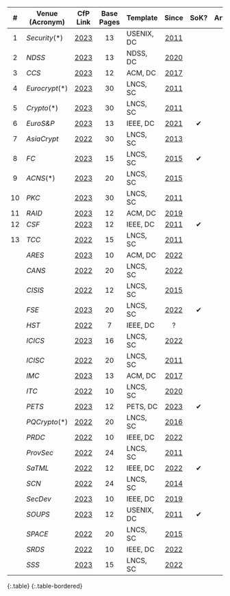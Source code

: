 |  #  | Venue (Acronym) |                                           CfP Link                                            | Base Pages | Template   |                                            Since                                             | SoK? | Artifact? |
|:---:|-----------------|:---------------------------------------------------------------------------------------------:|:----------:|------------|:--------------------------------------------------------------------------------------------:|:----:|:---------:|
|  1  | _Security_(*)   |            [2023](https://www.usenix.org/sites/default/files/sec23_cfp_092722.pdf)            |     13     | USENIX, DC |             [2011](https://www.usenix.org/legacy/events/sec11/cfp/sec11cfp.pdf)              |      |     ✔     |
|  2  | _NDSS_          |               [2023](https://www.ndss-symposium.org/ndss2023/call-for-papers/)                |     13     | NDSS, DC   |               [2020](https://www.ndss-symposium.org/ndss2020/call-for-papers/)               |      |           |
|  3  | _CCS_           |                          [2023](https://www.sigsac.org/ccs/CCS2023/)                          |     12     | ACM, DC    |                        [2017](https://ccs2017.sigsac.org/papers.html)                        |      |     ✔     |
|  4  | _Eurocrypt_(*)  |                  [2023](https://eurocrypt.iacr.org/2023/papersubmission.php)                  |     30     | LNCS, SC   |                [2011](https://www.iacr.org/conferences/eurocrypt2011/cfp.php)                |      |           |
|  5  | _Crypto_(*)     |                   [2023](https://crypto.iacr.org/2023/papersubmission.php)                    |     30     | LNCS, SC   |                 [2011](https://www.iacr.org/conferences/crypto2011/cfp.html)                 |      |           |
|  6  | _EuroS&P_       |                 [2023](https://www.ieee-security.org/TC/EuroSP2023/cfp.html)                  |     13     | IEEE, DC   |                 [2021](https://www.ieee-security.org/TC/EuroSP2021/cfp.html)                 |  ✔   |           |
|  7  | _AsiaCrypt_     |                  [2022](https://asiacrypt.iacr.org/2022/files/AC22-CFP.pdf)                   |     30     | LNCS, SC   |                 [2013](https://www.iacr.org/conferences/asiacrypt2013/cfp/)                  |      |           |
|  8  | _FC_            |                             [2023](http://fc23.ifca.ai/cfp.html)                              |     15     | LNCS, SC   |                             [2015](http://fc15.ifca.ai/cfp.html)                             |  ✔   |
|  9  | _ACNS_(*)       |                  [2023](https://sulab-sever.u-aizu.ac.jp/ACNS2023/cfp.html)                   |     20     | LNCS, SC   |                         [2015](http://acns2015.cs.columbia.edu/cfp/)                         |      |           |
| 10  | _PKC_           |                      [2023](https://pkc.iacr.org/2023/callforpapers.php)                      |     30     | LNCS, SC   |             [2011](https://www.iacr.org/workshops/pkc2011/Call_for_Papers.html)              |      |           |
| 11  | _RAID_          |                            [2023](https://raid2023.org/call.html)                             |     12     | ACM, DC    |                     [2019](http://www.raid-2019.org/callForPapers.html)                      |      |           |
| 12  | _CSF_           |                   [2023](https://www.ieee-security.org/TC/CSF2023/cfp.html)                   |     12     | IEEE, DC   |                     [2011](http://csf2011.inria.fr/call-for-papers.html)                     |  ✔   |           |
| 13  | _TCC_           |                     [2022](https://tcc.iacr.org/2022/papersubmission.php)                     |     15     | LNCS, SC   |                   [2011](https://www.iacr.org/workshops/tcc2011/cfp.html)                    |      |           |
|     | _ARES_          | [2023](https://www.ares-conference.eu/wp-content/uploads/2023/02/CfP-ARES-2023_extension.txt) |     10     | ACM, DC    | [2022](https://www.ares-conference.eu/wp-content/uploads/2022/03/CfP-ARES-2022-extended.txt) |     |           |
|     | _CANS_          |                      [2022](https://www.cans2022.com/call-for-paper.php)                      |     20     | LNCS, SC   |                     [2022](https://www.cans2022.com/call-for-paper.php)                      |      |           |
|     | _CISIS_         |                  [2022](http://www.2022.cisisconference.eu/call-for-papers/)                  |     12     | LNCS, SC   |            [2015](http://www.wikicfp.com/cfp/servlet/event.showcfp?eventid=42394)            |      |           |
|     | _FSE_           |                      [2023](https://fse.iacr.org/2023/callforpapers.php)                      |     20     | LNCS, SC   |                      [2022](https://fse.iacr.org/2022/files/cfp_21.pdf)                      |  ✔   |           |
|     | _HST_           |                          [2022](https://ieee-hst.org/finalpaper.htm)                          |     7      | IEEE, DC   |                                              ?                                               |      |           |
|     | _ICICS_         |                   [2023](https://icics23.nankai.edu.cn/call_for_papers.php)                    |     16     | LNCS, SC  |                                           [2022](https://icics2022.cyber.kent.ac.uk/call_for_papers.php)                                           |      |     ✔     |
|     | _ICISC_         |                       [2022](http://www.icisc.org/static/callforpapers)                       |     20     | LNCS, SC   |            [2011](http://www.wikicfp.com/cfp/servlet/event.showcfp?eventid=17239)            |      |           |
|     | _IMC_           |                       [2023](https://conferences.sigcomm.org/imc/2023/)                       |     13     | ACM, DC    |                    [2017](https://conferences.sigcomm.org/imc/2017/cfp/)                     |      |       ✔    |
|     | _ITC_           |                    [2022](https://itcrypto.github.io/2022/2022submit.html)                    |     10     | LNCS, SC   |                      [2020](https://itcrypto.github.io/2020/2020.html)                       |      |           |
|     | _PETS_          |             [2023](https://petsymposium.org/authors23.php#submission-guidelines)              |     12     | PETS, DC   |             [2023](https://petsymposium.org/authors23.php#submission-guidelines)             |  ✔   |           |
|     | _PQCrypto_(*)   |                              [2022](https://2022.pqcrypto.org/)                               |     20     | LNCS, SC   |                            [2016](https://pqcrypto2016.jp/call/)                             |      |           |
|     | _PRDC_          |                    [2022](http://prdc.dependability.org/PRDC2022/cfp.html)                    |     10     | IEEE, DC   |                   [2022](http://prdc.dependability.org/PRDC2022/cfp.html)                    |      |           |
|     | _ProvSec_       |                      [2022](https://provsec2022.github.io/ProvSec2022/#)                      |     24     | LNCS, SC   |            [2011](http://www.wikicfp.com/cfp/servlet/event.showcfp?eventid=12704)            |      |           |
|     | _SaTML_         |                          [2022](https://satml.org/participate-cfp/)                           |     12     | IEEE, DC   |                          [2022](https://satml.org/participate-cfp/)                          |  ✔   |           |
|     | _SCN_           |                 [2022](https://scn.unisa.it/scn22/index.php/call-for-papers/)                 |     24     | LNCS, SC   |                          [2014](http://scn14.di.unisa.it/cfp.shtml)                          |      |           |
|     | _SecDev_        |                          [2023](https://secdev.ieee.org/2023/papers)                          |     10     | IEEE, DC   |                         [2019](https://secdev.ieee.org/2019/papers/)                         |      |           |
|     | _SOUPS_         |              [2023](https://www.usenix.org/conference/soups2023/call-for-papers)              |     12     | USENIX, DC |                      [2011](http://cups.cs.cmu.edu/soups/2011/cfp.html)                      |  ✔   |           |
|     | _SPACE_         |        [2022](https://drive.google.com/file/d/1ZFLoT8UWitx53JhhAsk4-6WhDdkPpA4X/view)         |     20     | LNCS, SC   |                      [2015](https://cse.iitkgp.ac.in/conf/SPACE2015/#)                       |      |           |
|     | _SRDS_          |                     [2022](https://srds-conference.org/calls/papers.html)                     |     10     | IEEE, DC   |                    [2022](https://srds-conference.org/calls/papers.html)                     |      |           |
|     | _SSS_           |                           [2023](https://www.stabilizationsafetysecurity2023.com/)                           |     15     | LNCS, SC   |                          [2022](https://sss2022.limos.fr/cfp.html)                           |      |           |
{:.table}
{:.table-bordered}